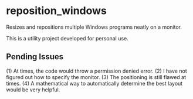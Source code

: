 # reposition_windows
Resizes and repositions multiple Windows programs neatly on a monitor.

This is a utility project developed for personal use.

## Pending Issues
(1) At times, the code would throw a permission denied error.
(2) I have not figured out how to specify the monitor.
(3) The positioning is still flawed at times.
(4) A mathematical way to automatically determine the best layout would be very helpful.

